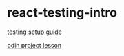# react-testing-intro

[testing setup guide](https://www.robinwieruch.de/vitest-react-testing-library/)


[odin project lesson](https://www.theodinproject.com/lessons/node-path-react-new-introduction-to-react-testing)
